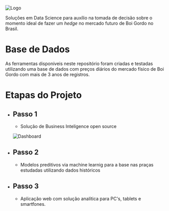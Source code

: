 ![Logo](https://github.com/Thaleslsilva/DataCattle/blob/master/Logo3.jpg)

Soluções em Data Science para auxílio na tomada de decisão sobre o momento ideal de fazer um *hedge* no mercado futuro de Boi Gordo no Brasil.

# Base de Dados

As ferramentas disponíveis neste repositório foram criadas e testadas utilizando uma base de dados com preços diários do mercado físico de Boi Gordo com mais de 3 anos de registros.

# Etapas do Projeto

* ## Passo 1
    * Solução de Business Inteligence open source
    
    ![Dashboard](https://github.com/Thaleslsilva/DataCattle/blob/master/Dashboard.png)

* ## Passo 2
    * Modelos preditivos via machine learnig para a base nas praças estudadas utilizando dados históricos

* ## Passo 3
    * Aplicação web com solução analítica para PC's, tablets e smartfones.
